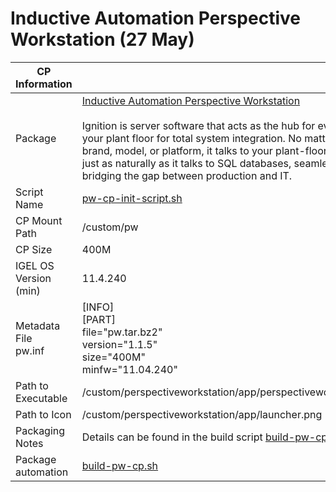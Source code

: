 # Inductive Automation Perspective Workstation (27 May)

|  CP Information |            |
|-----------------|------------|
| Package | [Inductive Automation Perspective Workstation](https://inductiveautomation.com/ignition/) <br /><br /> Ignition is server software that acts as the hub for everything on your plant floor for total system integration. No matter what brand, model, or platform, it talks to your plant-floor equipment just as naturally as it talks to SQL databases, seamlessly bridging the gap between production and IT. |
| Script Name | [pw-cp-init-script.sh](pw-cp-init-script.sh) |
| CP Mount Path | /custom/pw |
| CP Size | 400M |
| IGEL OS Version (min) | 11.4.240 |
| Metadata File <br /> pw.inf | [INFO] <br /> [PART] <br /> file="pw.tar.bz2" <br /> version="1.1.5" <br /> size="400M" <br /> minfw="11.04.240" |
| Path to Executable | /custom/perspectiveworkstation/app/perspectiveworkstation.sh |
| Path to Icon | /custom/perspectiveworkstation/app/launcher.png |
| Packaging Notes | Details can be found in the build script [build-pw-cp.sh](build-pw-cp.sh) |
| Package automation | [build-pw-cp.sh](build-pw-cp.sh) |

